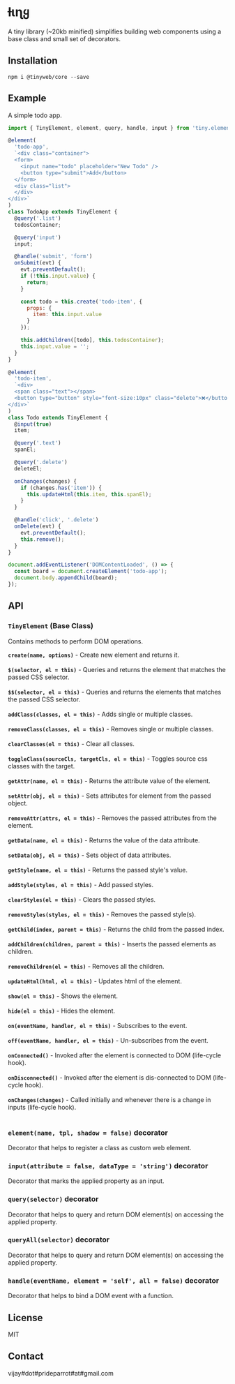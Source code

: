 # ƚιɳყ

A tiny library (~20kb minified) simplifies building web components using a base class and small set of decorators.

## Installation

```shell
npm i @tinyweb/core --save
```

## Example

A simple todo app.

```js
import { TinyElement, element, query, handle, input } from 'tiny.element.js';

@element(
  'todo-app',
  `<div class="container">
  <form>
    <input name="todo" placeholder="New Todo" />
    <button type="submit">Add</button>
  </form>
  <div class="list">
  </div>
</div>`
)
class TodoApp extends TinyElement {
  @query('.list')
  todosContainer;

  @query('input')
  input;

  @handle('submit', 'form')
  onSubmit(evt) {
    evt.preventDefault();
    if (!this.input.value) {
      return;
    }

    const todo = this.create('todo-item', {
      props: {
        item: this.input.value
      }
    });

    this.addChildren([todo], this.todosContainer);
    this.input.value = '';
  }
}

@element(
  'todo-item',
  `<div>
  <span class="text"></span>
  <button type="button" style="font-size:10px" class="delete">❌</button>
</div>`
)
class Todo extends TinyElement {
  @input(true)
  item;

  @query('.text')
  spanEl;

  @query('.delete')
  deleteEl;

  onChanges(changes) {
    if (changes.has('item')) {
      this.updateHtml(this.item, this.spanEl);
    }
  }

  @handle('click', '.delete')
  onDelete(evt) {
    evt.preventDefault();
    this.remove();
  }
}

document.addEventListener('DOMContentLoaded', () => {
  const board = document.createElement('todo-app');
  document.body.appendChild(board);
});
```

## API

### `TinyElement` (Base Class)

Contains methods to perform DOM operations.

**`create(name, options)`** - Create new element and returns it. <br><br>
**`$(selector, el = this)`** - Queries and returns the element that matches the passed CSS selector. <br><br>
**`$$(selector, el = this)`** - Queries and returns the elements that matches the passed CSS selector. <br><br>
**`addClass(classes, el = this)`** - Adds single or multiple classes. <br><br>
**`removeClass(classes, el = this)`** - Removes single or multiple classes. <br><br>
**`clearClasses(el = this)`** - Clear all classes. <br><br>
**`toggleClass(sourceCls, targetCls, el = this)`** - Toggles source css classes with the target. <br><br>
**`getAttr(name, el = this)`** - Returns the attribute value of the element. <br><br>
**`setAttr(obj, el = this)`** - Sets attributes for element from the passed object. <br><br>
**`removeAttr(attrs, el = this)`** - Removes the passed attributes from the element. <br><br>
**`getData(name, el = this)`** - Returns the value of the data attribute. <br><br>
**`setData(obj, el = this)`** - Sets object of data attributes. <br><br>
**`getStyle(name, el = this)`** - Returns the passed style's value. <br><br>
**`addStyle(styles, el = this)`** - Add passed styles. <br><br>
**`clearStyles(el = this)`** - Clears the passed styles. <br><br>
**`removeStyles(styles, el = this)`** - Removes the passed style(s). <br><br>
**`getChild(index, parent = this)`** - Returns the child from the passed index. <br><br>
**`addChildren(children, parent = this)`** - Inserts the passed elements as children. <br><br>
**`removeChildren(el = this)`** - Removes all the children. <br><br>
**`updateHtml(html, el = this)`** - Updates html of the element. <br><br>
**`show(el = this)`** - Shows the element. <br><br>
**`hide(el = this)`** - Hides the element. <br><br>
**`on(eventName, handler, el = this)`** - Subscribes to the event. <br><br>
**`off(eventName, handler, el = this)`** - Un-subscribes from the event. <br><br>
**`onConnected()`** - Invoked after the element is connected to DOM (life-cycle hook).<br><br>
**`onDisconnected()`** - Invoked after the element is dis-connected to DOM (life-cycle hook).<br><br>
**`onChanges(changes)`** - Called initially and whenever there is a change in inputs (life-cycle hook).<br><br>

### `element(name, tpl, shadow = false)` decorator

Decorator that helps to register a class as custom web element.

### `input(attribute = false, dataType = 'string')` decorator

Decorator that marks the applied property as an input.

### `query(selector)` decorator

Decorator that helps to query and return DOM element(s) on accessing the applied property.

### `queryAll(selector)` decorator

Decorator that helps to query and return DOM element(s) on accessing the applied property.

### `handle(eventName, element = 'self', all = false)` decorator

Decorator that helps to bind a DOM event with a function.

## License

MIT

## Contact

vijay#dot#prideparrot#at#gmail.com
